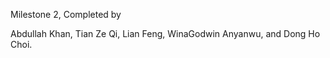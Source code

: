 Milestone 2, Completed by

  Abdullah Khan,
  Tian Ze Qi,
  Lian Feng,
  WinaGodwin Anyanwu,
  and Dong Ho Choi.
